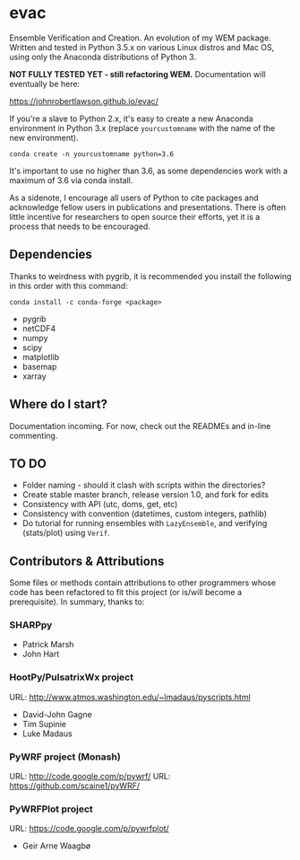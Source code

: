 # **evac**

Ensemble Verification and Creation. An evolution of my WEM package. Written
and tested in Python 3.5.x on various Linux distros and Mac OS, using only
the Anaconda distributions of Python 3.

**NOT FULLY TESTED YET - still refactoring WEM.**
Documentation will eventually be here:

https://johnrobertlawson.github.io/evac/

If you're a slave to Python 2.x, it's easy to create a new Anaconda environment in
Python 3.x (replace `yourcustomname` with the name of the new environment). 

`conda create -n yourcustomname python=3.6`

It's important to use no higher than 3.6, as some dependencies work with a maximum of 3.6 via conda install.

As a sidenote, I encourage all users of Python to cite packages and acknowledge fellow
users in publications and presentations. There is often little incentive for
researchers to open source their efforts, yet it is a process that needs
to be encouraged.

## Dependencies

Thanks to weirdness with pygrib, it is recommended you install the following in this order with this command:

`conda install -c conda-forge <package>`

* pygrib 
* netCDF4
* numpy
* scipy
* matplotlib
* basemap
* xarray

## Where do I start?

Documentation incoming. For now, check out the READMEs and in-line
commenting.

## TO DO
* Folder naming - should it clash with scripts within the directories?
* Create stable master branch, release version 1.0, and fork for edits 
* Consistency with API (utc, doms, get, etc)
* Consistency with convention (datetimes, custom integers, pathlib)
* Do tutorial for running ensembles with `LazyEnsemble`, and
    verifying (stats/plot) using `Verif`.

## Contributors & Attributions

Some files or methods contain attributions to other programmers whose
code has been refactored to fit this project (or is/will become a
prerequisite). In summary, thanks to:

### SHARPpy

* Patrick Marsh
* John Hart

### HootPy/PulsatrixWx project

URL: http://www.atmos.washington.edu/~lmadaus/pyscripts.html

* David-John Gagne
* Tim Supinie
* Luke Madaus

### PyWRF project (Monash)

URL: http://code.google.com/p/pywrf/
URL: https://github.com/scaine1/pyWRF/

### PyWRFPlot project

URL: https://code.google.com/p/pywrfplot/

* Geir Arne Waagbø
